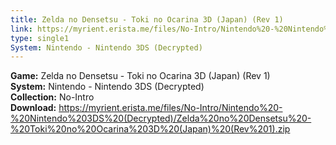 ```yaml
---
title: Zelda no Densetsu - Toki no Ocarina 3D (Japan) (Rev 1)
link: https://myrient.erista.me/files/No-Intro/Nintendo%20-%20Nintendo%203DS%20(Decrypted)/Zelda%20no%20Densetsu%20-%20Toki%20no%20Ocarina%203D%20(Japan)%20(Rev%201).zip
type: single1
System: Nintendo - Nintendo 3DS (Decrypted)
---
```

<b>Game:</b> Zelda no Densetsu - Toki no Ocarina 3D (Japan) (Rev 1)<br>
<b>System:</b> Nintendo - Nintendo 3DS (Decrypted)<br>
<b>Collection:</b> No-Intro<br>
<b>Download:</b> https://myrient.erista.me/files/No-Intro/Nintendo%20-%20Nintendo%203DS%20(Decrypted)/Zelda%20no%20Densetsu%20-%20Toki%20no%20Ocarina%203D%20(Japan)%20(Rev%201).zip